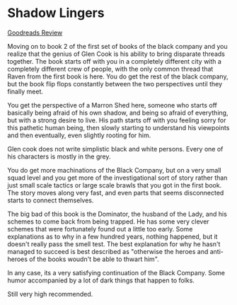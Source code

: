 # Shadow Lingers
[Goodreads Review](https://www.goodreads.com/review/show/6718747910)

Moving on to book 2 of the first set of books of the black company and you realize that the genius of Glen Cook is his ability to bring disparate threads together. The book starts off with you in a completely different city with a completely different crew of people, with the only common thread that Raven from the first book is here. You do get the rest of the black company, but the book flip flops constantly between the two perspectives until they finally meet.

You get the perspective of a Marron Shed here, someone who starts off basically being afraid of his own shadow, and being so afraid of everything, but with a strong desire to live. His path starts off with you feeling sorry for this pathetic human being, then slowly starting to understand his viewpoints and then eventually, even slightly rooting for him.

Glen cook does not write simplistic black and white persons. Every one of his characters is mostly in the grey.

You do get more machinations of the Black Company, but on a very small squad level and you get more of the investigational sort of story rather than just small scale tactics or large scale brawls that you got in the first book. The story moves along very fast, and even parts that seems disconnected starts to connect themselves.

The big bad of this book is the Dominator, the husband of the Lady, and his schemes to come back from being trapped. He has some very clever schemes that were fortunately found out a little too early. Some explanations as to why in a few hundred years, nothing happened, but it doesn't really pass the smell test. The best explanation for why he hasn't managed to succeed is best described as "otherwise the heroes and anti-heroes of the books woudn't be able to thwart him".

In any case, its a very satisfying continuation of the Black Company. Some humor accompanied by a lot of dark things that happen to folks.

Still very high recommended.